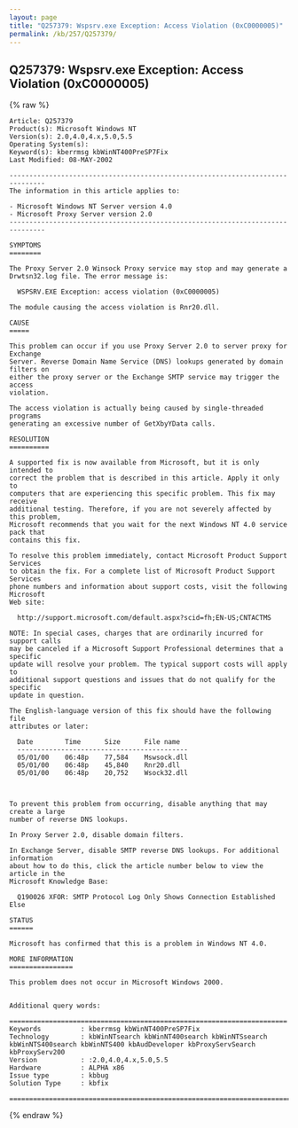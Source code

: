 ```yaml
---
layout: page
title: "Q257379: Wspsrv.exe Exception: Access Violation (0xC0000005)"
permalink: /kb/257/Q257379/
---
```


## Q257379: Wspsrv.exe Exception: Access Violation (0xC0000005)

{% raw %}

	Article: Q257379
	Product(s): Microsoft Windows NT
	Version(s): 2.0,4.0,4.x,5.0,5.5
	Operating System(s): 
	Keyword(s): kberrmsg kbWinNT400PreSP7Fix
	Last Modified: 08-MAY-2002
	
	-------------------------------------------------------------------------------
	The information in this article applies to:
	
	- Microsoft Windows NT Server version 4.0 
	- Microsoft Proxy Server version 2.0 
	-------------------------------------------------------------------------------
	
	SYMPTOMS
	========
	
	The Proxy Server 2.0 Winsock Proxy service may stop and may generate a
	Drwtsn32.log file. The error message is:
	
	  WSPSRV.EXE Exception: access violation (0xC0000005)
	
	The module causing the access violation is Rnr20.dll.
	
	CAUSE
	=====
	
	This problem can occur if you use Proxy Server 2.0 to server proxy for Exchange
	Server. Reverse Domain Name Service (DNS) lookups generated by domain filters on
	either the proxy server or the Exchange SMTP service may trigger the access
	violation.
	
	The access violation is actually being caused by single-threaded programs
	generating an excessive number of GetXbyYData calls.
	
	RESOLUTION
	==========
	
	A supported fix is now available from Microsoft, but it is only intended to
	correct the problem that is described in this article. Apply it only to
	computers that are experiencing this specific problem. This fix may receive
	additional testing. Therefore, if you are not severely affected by this problem,
	Microsoft recommends that you wait for the next Windows NT 4.0 service pack that
	contains this fix.
	
	To resolve this problem immediately, contact Microsoft Product Support Services
	to obtain the fix. For a complete list of Microsoft Product Support Services
	phone numbers and information about support costs, visit the following Microsoft
	Web site:
	
	  http://support.microsoft.com/default.aspx?scid=fh;EN-US;CNTACTMS
	
	NOTE: In special cases, charges that are ordinarily incurred for support calls
	may be canceled if a Microsoft Support Professional determines that a specific
	update will resolve your problem. The typical support costs will apply to
	additional support questions and issues that do not qualify for the specific
	update in question.
	
	The English-language version of this fix should have the following file
	attributes or later:
	
	  Date        Time      Size      File name   
	  -------------------------------------------
	  05/01/00    06:48p    77,584    Mswsock.dll
	  05/01/00    06:48p    45,840    Rnr20.dll
	  05/01/00    06:48p    20,752    Wsock32.dll
	
	
	
	To prevent this problem from occurring, disable anything that may create a large
	number of reverse DNS lookups.
	
	In Proxy Server 2.0, disable domain filters.
	
	In Exchange Server, disable SMTP reverse DNS lookups. For additional information
	about how to do this, click the article number below to view the article in the
	Microsoft Knowledge Base:
	
	  Q190026 XFOR: SMTP Protocol Log Only Shows Connection Established Else
	
	STATUS
	======
	
	Microsoft has confirmed that this is a problem in Windows NT 4.0.
	
	MORE INFORMATION
	================
	
	This problem does not occur in Microsoft Windows 2000.
	
	
	Additional query words:
	
	======================================================================
	Keywords          : kberrmsg kbWinNT400PreSP7Fix 
	Technology        : kbWinNTsearch kbWinNT400search kbWinNTSsearch kbWinNTS400search kbWinNTS400 kbAudDeveloper kbProxyServSearch kbProxyServ200
	Version           : :2.0,4.0,4.x,5.0,5.5
	Hardware          : ALPHA x86
	Issue type        : kbbug
	Solution Type     : kbfix
	
	=============================================================================
	

{% endraw %}
